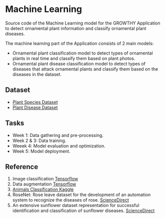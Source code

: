 # Machine Learning
Source code of the Machine Learning model for the GROWTHY Application to detect ornamental plant information and classify ornamental plant diseases.

The machine learning part of the Application consists of 2 main models:

- Ornamental plant classification model to detect types of ornamental plants in real time and classify them based on plant photos.
- Ornamental plant disease classification model to detect types of diseases that attack ornamental plants and classify them based on the diseases in the dataset.

## Dataset

- [Plant Species Dataset](https://drive.google.com/drive/folders/1nBNTiMhPGavQEQ95O52bjjo3tGJcCvHI?usp=sharing)
- [Plant Disease Dataset](https://s.id/1MFQI)

## Tasks
- Week 1: Data gathering and pre-processing.
- Week 2 & 3: Data training.
- Weeek 4: Model evaluation and optimization.
- Week 5: Model deployment.

## Reference
1. Image classification [Tensorflow](https://www.tensorflow.org/tutorials/images/classification?hl=en)
2. Data augmentation [Tensorflow](https://www.tensorflow.org/tutorials/images/data_augmentation?hl=en)
3. [Animals Classification Kaggle](https://www.kaggle.com/code/abdallahwagih/animals-classification-xception-95-85)
4. RoseNet: Rose leave dataset for the development of an automation system to recognize the diseases of rose. [ScienceDirect](https://www.sciencedirect.com/science/article/pii/S2352340922006916)
5. An extensive sunflower dataset representation for successful identification and classification of sunflower diseases. [ScienceDirect](https://www.sciencedirect.com/science/article/pii/S2352340922002542)
